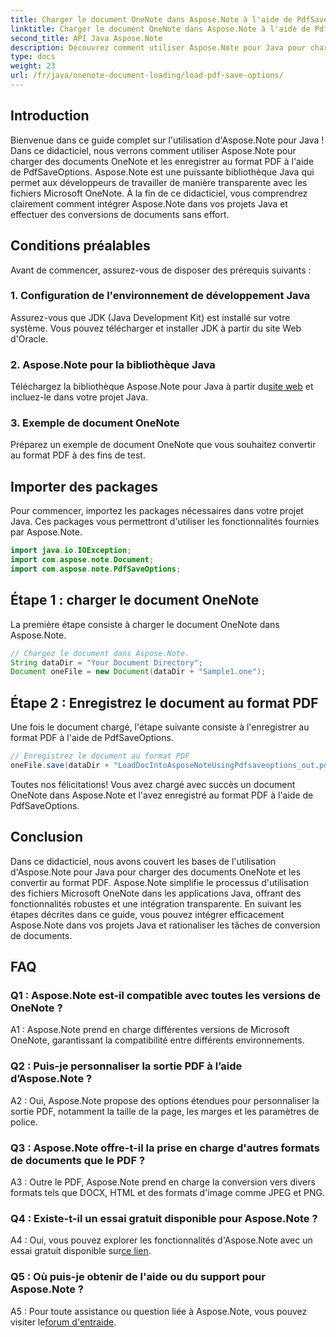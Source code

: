 ```yaml
---
title: Charger le document OneNote dans Aspose.Note à l'aide de PdfSaveOptions
linktitle: Charger le document OneNote dans Aspose.Note à l'aide de PdfSaveOptions
second_title: API Java Aspose.Note
description: Découvrez comment utiliser Aspose.Note pour Java pour charger des documents OneNote et les convertir au format PDF sans effort. Simplifiez vos tâches de conversion de documents avec Aspose.Note.
type: docs
weight: 23
url: /fr/java/onenote-document-loading/load-pdf-save-options/
---
```

## Introduction

Bienvenue dans ce guide complet sur l'utilisation d'Aspose.Note pour Java ! Dans ce didacticiel, nous verrons comment utiliser Aspose.Note pour charger des documents OneNote et les enregistrer au format PDF à l'aide de PdfSaveOptions. Aspose.Note est une puissante bibliothèque Java qui permet aux développeurs de travailler de manière transparente avec les fichiers Microsoft OneNote. À la fin de ce didacticiel, vous comprendrez clairement comment intégrer Aspose.Note dans vos projets Java et effectuer des conversions de documents sans effort.

## Conditions préalables

Avant de commencer, assurez-vous de disposer des prérequis suivants :

### 1. Configuration de l'environnement de développement Java

Assurez-vous que JDK (Java Development Kit) est installé sur votre système. Vous pouvez télécharger et installer JDK à partir du site Web d'Oracle.

### 2. Aspose.Note pour la bibliothèque Java

 Téléchargez la bibliothèque Aspose.Note pour Java à partir du[site web](https://releases.aspose.com/note/java/) et incluez-le dans votre projet Java.

### 3. Exemple de document OneNote

Préparez un exemple de document OneNote que vous souhaitez convertir au format PDF à des fins de test.

## Importer des packages

Pour commencer, importez les packages nécessaires dans votre projet Java. Ces packages vous permettront d'utiliser les fonctionnalités fournies par Aspose.Note.

```java
import java.io.IOException;
import com.aspose.note.Document;
import com.aspose.note.PdfSaveOptions;
```

## Étape 1 : charger le document OneNote

La première étape consiste à charger le document OneNote dans Aspose.Note.

```java
// Chargez le document dans Aspose.Note.
String dataDir = "Your Document Directory";
Document oneFile = new Document(dataDir + "Sample1.one");
```

## Étape 2 : Enregistrez le document au format PDF

Une fois le document chargé, l'étape suivante consiste à l'enregistrer au format PDF à l'aide de PdfSaveOptions.

```java
// Enregistrez le document au format PDF
oneFile.save(dataDir + "LoadDocIntoAsposeNoteUsingPdfsaveoptions_out.pdf", new PdfSaveOptions());
```

Toutes nos félicitations! Vous avez chargé avec succès un document OneNote dans Aspose.Note et l'avez enregistré au format PDF à l'aide de PdfSaveOptions.

## Conclusion

Dans ce didacticiel, nous avons couvert les bases de l'utilisation d'Aspose.Note pour Java pour charger des documents OneNote et les convertir au format PDF. Aspose.Note simplifie le processus d'utilisation des fichiers Microsoft OneNote dans les applications Java, offrant des fonctionnalités robustes et une intégration transparente. En suivant les étapes décrites dans ce guide, vous pouvez intégrer efficacement Aspose.Note dans vos projets Java et rationaliser les tâches de conversion de documents.

## FAQ

### Q1 : Aspose.Note est-il compatible avec toutes les versions de OneNote ?

A1 : Aspose.Note prend en charge différentes versions de Microsoft OneNote, garantissant la compatibilité entre différents environnements.

### Q2 : Puis-je personnaliser la sortie PDF à l’aide d’Aspose.Note ?

A2 : Oui, Aspose.Note propose des options étendues pour personnaliser la sortie PDF, notamment la taille de la page, les marges et les paramètres de police.

### Q3 : Aspose.Note offre-t-il la prise en charge d'autres formats de documents que le PDF ?

A3 : Outre le PDF, Aspose.Note prend en charge la conversion vers divers formats tels que DOCX, HTML et des formats d'image comme JPEG et PNG.

### Q4 : Existe-t-il un essai gratuit disponible pour Aspose.Note ?

 A4 : Oui, vous pouvez explorer les fonctionnalités d'Aspose.Note avec un essai gratuit disponible sur[ce lien](https://releases.aspose.com/).

### Q5 : Où puis-je obtenir de l'aide ou du support pour Aspose.Note ?

 A5 : Pour toute assistance ou question liée à Aspose.Note, vous pouvez visiter le[forum d'entraide](https://forum.aspose.com/c/note/28).